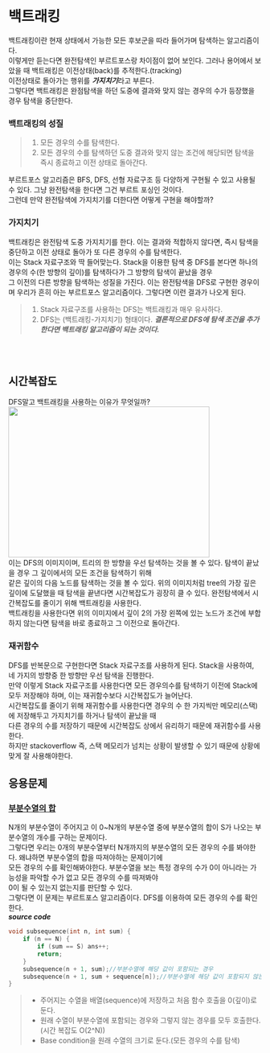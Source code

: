 # 백트래킹
백트래킹이란 현재 상태에서 가능한 모든 후보군을 따라 들어가며 탐색하는 알고리즘이다.       
이렇게만 듣는다면 완전탐색인 부르트포스랑 차이점이 없어 보인다. 그러나 용어에서 보았을 때 백트래킹은 이전상태(back)를 추적한다.(tracking)      
이전상태로 돌아가는 행위를 ***가지치기***라고 부른다.     
그렇다면 백트래킹은 완점탐색을 하던 도중에 결과와 맞지 않는 경우의 수가 등장했을 경우 탐색을 중단한다.     
### 백트래킹의 성질
> 1. 모든 경우의 수를 탐색한다.
> 2. 모든 경우의 수를 탐색하던 도중 결과와 맞지 않는 조건에 해당되면 탐색을 즉시 종료하고 이전 상태로 돌아간다.
             
부르트포스 알고리즘은 BFS, DFS, 선형 자료구조 등 다양하게 구현될 수 있고 사용될 수 있다. 그냥 완전탐색을 한다면 그건 부르트 포싱인 것이다.     
그런데 만약 완전탐색에 가지치기를 더한다면 어떻게 구현을 해야할까?      

### 가지치기  
백트래킹은 완전탐색 도중 가지치기를 한다. 이는 결과와 적합하지 않다면, 즉시 탐색을 중단하고 이전 상태로 돌아가 또 다른 경우의 수를 탐색한다.     
이는 Stack 자료구조와 딱 들어맞는다. Stack을 이용한 탐색 중 DFS를 본다면 하나의 경우의 수(한 방향의 깊이)를 탐색하다가 그 방향의 탐색이 끝났을 경우     
그 이전의 다른 방향을 탐색하는 성질을 가진다. 이는 완전탐색을 DFS로 구현한 경우이며 우리가 흔히 아는 부르트포스 알고리즘이다. 
그렇다면 이런 결과가 나오게 된다.
> 1. Stack 자료구조를 사용하는 DFS는 백트래킹과 매우 유사하다.
> 2. DFS는 (백트래킹-가지치기) 형태이다.
> ***결론적으로 DFS에 탐색 조건을 추가한다면 백트래킹 알고리즘이 되는 것이다.***     
        
<br><br>
## 시간복잡도   
DFS말고 백트래킹을 사용하는 이유가 무엇일까?       
<img src="https://upload.wikimedia.org/wikipedia/commons/thumb/2/2c/Depthfirst.png/250px-Depthfirst.png"  width="400" height="300"/>      
이는 DFS의 이미지이며, 트리의 한 방향을 우선 탐색하는 것을 볼 수 있다. 탐색이 끝났을 경우 그 깊이에서의 모든 조건을 탐색하기 위해     
같은 깊이의 다음 노드를 탐색하는 것을 볼 수 있다. 위의 이미지처럼 tree의 가장 깊은 깊이에 도달했을 때 탐색을 끝낸다면 시간복잡도가 굉장히 클 수 있다.
완전탐색에서 시간복잡도를 줄이기 위해 백트래킹을 사용한다.       
백트래킹을 사용한다면 위의 이미지에서 깊이 2의 가장 왼쪽에 있는 노드가 조건에 부합하지 않는다면 탐색을 바로 종료하고 그 이전으로 돌아간다.    

### 재귀함수
DFS를 반복문으로 구현한다면 Stack 자료구조를 사용하게 된다. Stack을 사용하여, 네 가지의 방향중 한 방향만 우선 탐색을 진행한다.      
만약 이렇게 Stack 자료구조를 사용한다면 모든 경우의수를 탐색하기 이전에 Stack에 모두 저장해야 하며, 이는 재귀함수보다 시간복잡도가 늘어난다.     
시간복잡도를 줄이기 위해 재귀함수를 사용한다면 경우의 수 한 가지씩만 메모리(스택)에 저장해두고 가지치기를 하거나 탐색이 끝났을 때     
다른 경우의 수를 저장하기 때문에 시간복잡도 상에서 유리하기 때문에 재귀함수를 사용한다.    
하지만 stackoverflow 즉, 스택 메모리가 넘치는 상황이 발생할 수 있기 때문에 상황에 맞게 잘 사용해야한다.          
        
## 응용문제      
### [부분수열의 합](https://www.acmicpc.net/status?from_mine=1&problem_id=1182&user_id=rlwjddl234&language_id=1001)          
N개의 부분수열이 주어지고 이 0~N개의 부분수열 중에 부분수열의 합이 S가 나오는 부분수열의 개수를 구하는 문제이다.    
그렇다면 우리는 0개의 부분수열부터 N개까지의 부분수열의 모든 경우의 수를 봐야한다. 왜냐하면 부분수열의 합을 따져야하는 문제이기에    
모든 경우의 수를 확인해봐야한다. 부분수열을 보는 특정 경우의 수가 0이 아니라는 가능성을 파악할 수가 없고 모든 경우의 수를 따져봐야     
0이 될 수 있는지 없는지를 판단할 수 있다.     
그렇다면 이 문제는 부르트포스 알고리즘이다. DFS를 이용하여 모든 경우의 수를 확인한다.       
***source code***    
```cpp
void subsequence(int n, int sum) {
	if (n == N) {
		if (sum == S) ans++;
		return;
	}
	subsequence(n + 1, sum);//부분수열에 해당 값이 포함되는 경우
	subsequence(n + 1, sum + sequence[n]);//부분수열에 해당 값이 포함되지 않는 경우
}
```       
> * 주어지는 수열을 배열(sequence)에 저장하고 처음 함수 호출을 0(깊이)로 둔다.
> * 원래 수열이 부분수열에 포함되는 경우와 그렇지 않는 경우를 모두 호출한다.(시간 복잡도 O(2^N))
> * Base condition을 원래 수열의 크기로 둔다.(모든 경우의 수를 탐색)     





